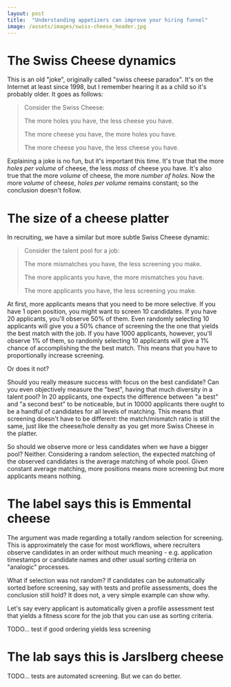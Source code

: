 ```yaml
---
layout: post
title:  "Understanding appetizers can improve your hiring funnel"
image: /assets/images/swiss-cheese_header.jpg
---
```


# The Swiss Cheese dynamics

This is an old "joke", originally called "swiss cheese paradox". It's on the
Internet at least since 1998, but I remember hearing it as a child so it's
probably older. It goes as follows:

> Consider the Swiss Cheese:
>
>The more holes you have, the less cheese you have.
>
>The more cheese you have, the more holes you have.
>
>The more cheese you have, the less cheese you have.

Explaining a joke is no fun, but it's important this time. It's true that the
more *holes per volume* of cheese, the less *mass* of cheese you have. It's also
true that the more *volume* of cheese, the more *number of holes*. Now the more
*volume* of cheese, *holes per volume* remains constant; so the conclusion
doesn't follow.

# The size of a cheese platter

In recruiting, we have a similar but more subtle Swiss Cheese dynamic:

> Consider the talent pool for a job:
>
>The more mismatches you have, the less screening you make.
>
>The more applicants you have, the more mismatches you have.
>
>The more applicants you have, the less screening you make.

At first, more applicants means that you need to be more selective. If you have
1 open position, you might want to screen 10 candidates. If you have 20
applicants, you'll observe 50% of them. Even randomly selecting 10 applicants
will give you a 50% chance of screening the the one that yields the best match
with the job. If you have 1000 applicants, however, you'll observe 1% of them,
so randomly selecting 10 applicants will give a 1% chance of accomplishing the
the best match. This means that you have to proportionally increase screening.

Or does it not?

Should you really measure success with focus on the best candidate? Can you even
objectively measure the "best", having that much diversity in a talent pool? In
20 applicants, one expects the difference between "a best" and "a second best"
to be noticeable, but in 10000 applicants there ought to be a handful of
candidates for all levels of matching. This means that screening doesn't have to
be different: the match/mismatch ratio is still the same, just like the
cheese/hole density as you get more Swiss Cheese in the platter.

So should we observe more or less candidates when we have a bigger pool?
Neither. Considering a random selection, the expected matching of the observed
candidates is the average matching of whole pool. Given constant average
matching, more positions means more screening but more applicants means nothing.

# The label says this is Emmental cheese

The argument was made regarding a totally random selection for screening. This
is approximately the case for most workflows, where recruiters observe
candidates in an order without much meaning - e.g. application timestamps or
candidate names and other usual sorting criteria on "analogic" processes.

What if selection was not random? If candidates can be automatically sorted
before screening, say with tests and profile assessments, does the conclusion
still hold? It does not, a very simple example can show why.

Let's say every applicant is automatically given a profile assessment test that
yields a fitness score for the job that you can use as sorting criteria.

TODO... test if good ordering yields less screening

# The lab says this is Jarslberg cheese

TODO... tests are automated screening. But we can do better.
